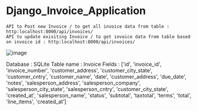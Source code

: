# Django_Invoice_Application

    API to Post new Invoice / to get all invoice data from table : http:localhost:8000/api/invoices/
    API to update exisiting Invoice / to get invoice data from table based on invoice id : http:localhost:8000/api/invoices/


![image](https://user-images.githubusercontent.com/50217774/159158888-070d02c2-50d5-45cd-bd8b-a368d996e68e.png)


Database : SQLite
Table name : Invoice
Fields : ['id', 'invoice_id', 'invoice_number', 'customer_address', 'customer_city_state',  'customer_cntry', 'customer_name', 'date', 'customer_address', 'due_date',  'notes', 'salesperson_address', 'salesperson_company', 'salesperson_city_state', 'salesperson_cntry', 'customer_city_state',  'created_at', 'salesperson_name', 'status', 'subtotal', 'taxtotal',  'terms', 'total', 'line_items', 'created_at']
